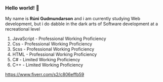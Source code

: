 ### Hello world! 🤙 

 My name is **Rúni Gudmundarson** and i am currently studying Web development, but i do dabble in the dark arts of Software development at a recreational level

1. JavaScript - Professional Working Proficiency
2. Css - Professional Working Proficiency
3. Scss - Professional Working Proficiency
4. HTML - Professional Working Proficiency
5. C# - Limited Working Proficiency
6. C++ - Limited Working Proficiency

https://www.fiverr.com/s2/c806effb59
<!--
**Raygud/Raygud** is a ✨ _special_ ✨ repository because its `README.md` (this file) appears on your GitHub profile.


